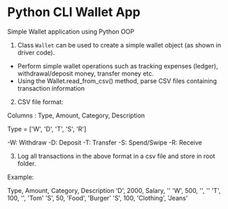 # Python CLI Wallet App 
Simple Wallet application using Python OOP

1. Class `Wallet` can be used to create a simple wallet object (as shown in driver code).
- Perform simple wallet operations such as tracking expenses (ledger), withdrawal/deposit money, transfer money etc.
- Using the Wallet.read_from_csv() method, parse CSV files containing transaction information


2. CSV file format:

Columns : Type, Amount, Category, Description


Type = ['W', 'D', 'T', 'S', 'R']

-W: Withdraw
-D: Deposit
-T: Transfer
-S: Spend/Swipe
-R: Receive


3. Log all transactions in the above format in a csv file and store in root folder. 

Example:

Type, Amount, Category, Description
'D', 2000, Salary, ''
'W', 500, '', ''
'T', 100, '', 'Tom'
'S', 50, 'Food', 'Burger'
'S', 100, 'Clothing', 'Jeans'

